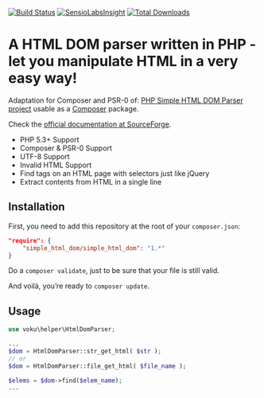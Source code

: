 [![Build Status](https://travis-ci.org/voku/simple_html_dom.svg?branch=master)](https://travis-ci.org/voku/simple_html_dom)
[![SensioLabsInsight](https://insight.sensiolabs.com/projects/be3e4851-272f-4499-9fc4-4b2704a43301/mini.png)](https://insight.sensiolabs.com/projects/be3e4851-272f-4499-9fc4-4b2704a43301)
[![Total Downloads](https://poser.pugx.org/voku/simple_html_dom/downloads.svg)](https://packagist.org/packages/voku/simple_html_dom)


A HTML DOM parser written in PHP - let you manipulate HTML in a very easy way!
===============

Adaptation for Composer and PSR-0 of: [PHP Simple HTML DOM Parser project](http://simplehtmldom.sourceforge.net/) usable as a [Composer](http://getcomposer.org/) package.

Check the [official documentation at SourceForge](http://simplehtmldom.sourceforge.net/manual.htm).

- PHP 5.3+ Support
- Composer & PSR-0 Support
- UTF-8 Support
- Invalid HTML Support
- Find tags on an HTML page with selectors just like jQuery
- Extract contents from HTML in a single line


## Installation

First, you need to add this repository at the root of your `composer.json`:

```json
"require": {
    "simple_html_dom/simple_html_dom": "1.*"
}
```

Do a `composer validate`, just to be sure that your file is still valid.

And voilà, you’re ready to `composer update`.

## Usage

```php
use voku\helper\HtmlDomParser;

...
$dom = HtmlDomParser::str_get_html( $str );
// or 
$dom = HtmlDomParser::file_get_html( $file_name );

$elems = $dom->find($elem_name);
...

```

